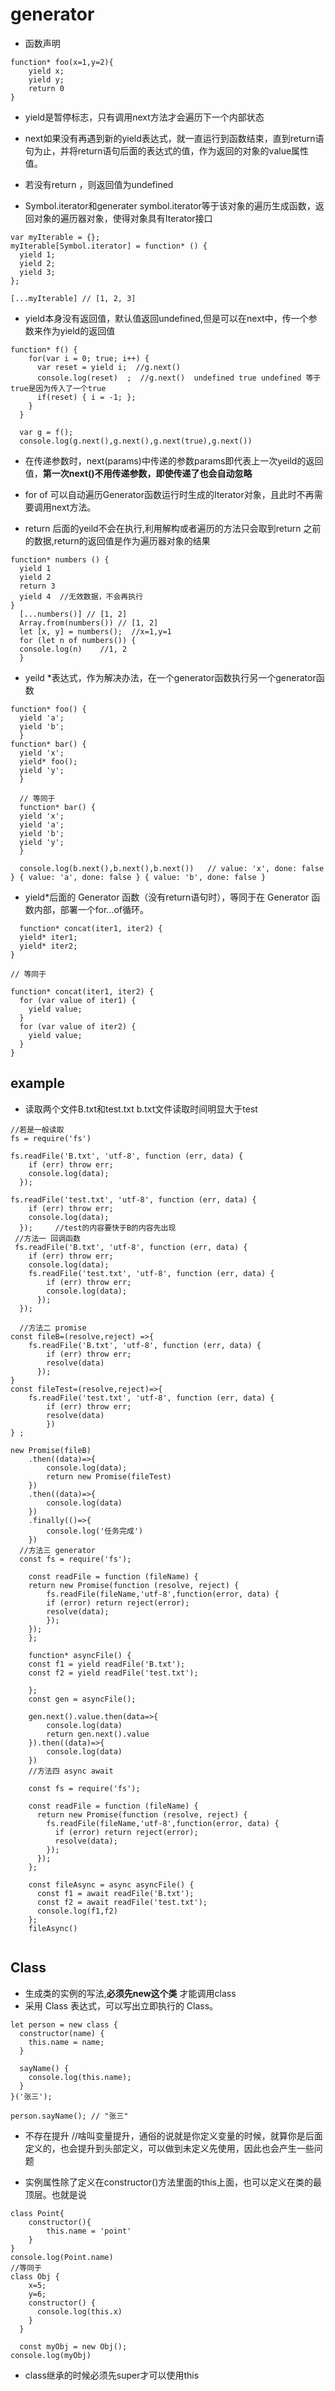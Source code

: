 # generator
- 函数声明
```
function* foo(x=1,y=2){
    yield x;
    yield y;
    return 0
}
```

- yield是暂停标志，只有调用next方法才会遍历下一个内部状态
- next如果没有再遇到新的yield表达式，就一直运行到函数结束，直到return语句为止，并将return语句后面的表达式的值，作为返回的对象的value属性值。
- 若没有return ，则返回值为undefined

- Symbol.iterator和generater symbol.iterator等于该对象的遍历生成函数，返回对象的遍历器对象，使得对象具有Iterator接口
```
var myIterable = {};
myIterable[Symbol.iterator] = function* () {
  yield 1;
  yield 2;
  yield 3;
};

[...myIterable] // [1, 2, 3]
```

- yield本身没有返回值，默认值返回undefined,但是可以在next中，传一个参数来作为yield的返回值
```
function* f() {
    for(var i = 0; true; i++) {
      var reset = yield i;  //g.next()
      console.log(reset)  ;  //g.next()  undefined true undefined 等于true是因为传入了一个true
      if(reset) { i = -1; };
    }
  }
  
  var g = f();
  console.log(g.next(),g.next(),g.next(true),g.next())
```

  - 在传递参数时，next(params)中传递的参数params即代表上一次yeild的返回值，**第一次next()不用传递参数，即使传递了也会自动忽略**

  - for of 可以自动遍历Generator函数运行时生成的Iterator对象，且此时不再需要调用next方法。
  - return 后面的yeild不会在执行,利用解构或者遍历的方法只会取到return 之前的数据,return的返回值是作为遍历器对象的结果
  ```
  function* numbers () {
    yield 1
    yield 2
    return 3
    yield 4  //无效数据，不会再执行
  }
    [...numbers()] // [1, 2]
    Array.from(numbers()) // [1, 2]
    let [x, y] = numbers();  //x=1,y=1
    for (let n of numbers()) {
    console.log(n)    //1, 2
    }
  ```

  - yeild *表达式，作为解决办法，在一个generator函数执行另一个generator函数
  ```
  function* foo() {
    yield 'a';
    yield 'b';
    }
  function* bar() {
    yield 'x';
    yield* foo();
    yield 'y';
    }

    // 等同于
    function* bar() {
    yield 'x';
    yield 'a';
    yield 'b';
    yield 'y';
    }

    console.log(b.next(),b.next(),b.next())   // value: 'x', done: false } { value: 'a', done: false } { value: 'b', done: false }
  ```
  - yield*后面的 Generator 函数（没有return语句时），等同于在 Generator 函数内部，部署一个for...of循环。
```
  function* concat(iter1, iter2) {
  yield* iter1;
  yield* iter2;
}

// 等同于

function* concat(iter1, iter2) {
  for (var value of iter1) {
    yield value;
  }
  for (var value of iter2) {
    yield value;
  }
}
```


## example
- 读取两个文件B.txt和test.txt  b.txt文件读取时间明显大于test
```
//若是一般读取
fs = require('fs')

fs.readFile('B.txt', 'utf-8', function (err, data) {
    if (err) throw err;
    console.log(data);
  });

fs.readFile('test.txt', 'utf-8', function (err, data) {
    if (err) throw err;
    console.log(data);
  });     //test的内容要快于B的内容先出现
 //方法一 回调函数
 fs.readFile('B.txt', 'utf-8', function (err, data) {
    if (err) throw err;
    console.log(data);
    fs.readFile('test.txt', 'utf-8', function (err, data) {
        if (err) throw err;
        console.log(data);
      });
  });

  //方法二 promise
const fileB=(resolve,reject) =>{
    fs.readFile('B.txt', 'utf-8', function (err, data) {
        if (err) throw err;
        resolve(data)
      });
} 
const fileTest=(resolve,reject)=>{
    fs.readFile('test.txt', 'utf-8', function (err, data) {
        if (err) throw err;
        resolve(data)
        })
} ;

new Promise(fileB)
    .then((data)=>{
        console.log(data);
        return new Promise(fileTest)
    })
    .then((data)=>{
        console.log(data)
    })
    .finally(()=>{
        console.log('任务完成')
    })
  //方法三 generator
  const fs = require('fs');

    const readFile = function (fileName) {
    return new Promise(function (resolve, reject) {
        fs.readFile(fileName,'utf-8',function(error, data) {
        if (error) return reject(error);
        resolve(data);
        });
    });
    };

    function* asyncFile() {
    const f1 = yield readFile('B.txt');
    const f2 = yield readFile('test.txt');

    };
    const gen = asyncFile();

    gen.next().value.then(data=>{
        console.log(data)
        return gen.next().value
    }).then((data)=>{
        console.log(data)
    })
    //方法四 async await
  
 	const fs = require('fs');

	const readFile = function (fileName) {
	  return new Promise(function (resolve, reject) {
	    fs.readFile(fileName,'utf-8',function(error, data) {
	      if (error) return reject(error);
	      resolve(data);
	    });
	  });
	};
	
	const fileAsync = async asyncFile() {
	  const f1 = await readFile('B.txt');
	  const f2 = await readFile('test.txt');
	  console.log(f1,f2)
	};
	fileAsync()
	
```

## Class
- 生成类的实例的写法,**必须先new这个类** 才能调用class
- 采用 Class 表达式，可以写出立即执行的 Class。
```
let person = new class {
  constructor(name) {
    this.name = name;
  }

  sayName() {
    console.log(this.name);
  }
}('张三');

person.sayName(); // "张三"
```

- 不存在提升   //啥叫变量提升，通俗的说就是你定义变量的时候，就算你是后面定义的，也会提升到头部定义，可以做到未定义先使用，因此也会产生一些问题

- 实例属性除了定义在constructor()方法里面的this上面，也可以定义在类的最顶层。也就是说
```
class Point{
    constructor(){
        this.name = 'point'
    }
}
console.log(Point.name)
//等同于
class Obj {  
    x=5;
    y=6;
    constructor() {
      console.log(this.x)
    }
  }
  
  const myObj = new Obj();
console.log(myObj)
```


- class继承的时候必须先super才可以使用this


